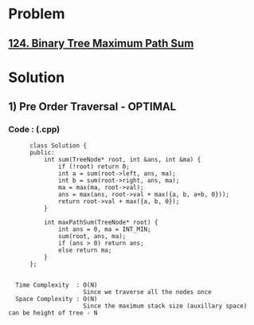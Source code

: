 # Problem

## [124. Binary Tree Maximum Path Sum](https://leetcode.com/problems/binary-tree-maximum-path-sum/)


# Solution 

## 1) Pre Order Traversal - OPTIMAL

       
      
      
   ### Code : (.cpp)
    
          class Solution {
          public:
              int sum(TreeNode* root, int &ans, int &ma) {
                  if (!root) return 0;
                  int a = sum(root->left, ans, ma);
                  int b = sum(root->right, ans, ma);
                  ma = max(ma, root->val);
                  ans = max(ans, root->val + max({a, b, a+b, 0}));
                  return root->val + max({a, b, 0});
              }

              int maxPathSum(TreeNode* root) {
                  int ans = 0, ma = INT_MIN;
                  sum(root, ans, ma);
                  if (ans > 0) return ans;
                  else return ma;
              }
          };
 
 
      Time Complexity  : O(N) 
                         Since we traverse all the nodes once 
      Space Complexity : O(N)
                         Since the maximum stack size (auxillary space) can be height of tree - N 
